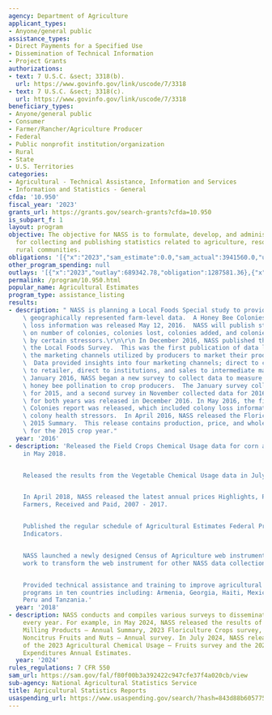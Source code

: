 ```yaml
---
agency: Department of Agriculture
applicant_types:
- Anyone/general public
assistance_types:
- Direct Payments for a Specified Use
- Dissemination of Technical Information
- Project Grants
authorizations:
- text: 7 U.S.C. &sect; 3318(b).
  url: https://www.govinfo.gov/link/uscode/7/3318
- text: 7 U.S.C. &sect; 3318(c).
  url: https://www.govinfo.gov/link/uscode/7/3318
beneficiary_types:
- Anyone/general public
- Consumer
- Farmer/Rancher/Agriculture Producer
- Federal
- Public nonprofit institution/organization
- Rural
- State
- U.S. Territories
categories:
- Agricultural - Technical Assistance, Information and Services
- Information and Statistics - General
cfda: '10.950'
fiscal_year: '2023'
grants_url: https://grants.gov/search-grants?cfda=10.950
is_subpart_f: 1
layout: program
objective: The objective for NASS is to formulate, develop, and administer programs
  for collecting and publishing statistics related to agriculture, resources, and
  rural communities.
obligations: '[{"x":"2023","sam_estimate":0.0,"sam_actual":3941560.0,"usa_spending_actual":3941559.88},{"x":"2024","sam_estimate":0.0,"sam_actual":3817143.0,"usa_spending_actual":1462362.84},{"x":"2025","sam_estimate":0.0,"sam_actual":3173422.0,"usa_spending_actual":0.0}]'
other_program_spending: null
outlays: '[{"x":"2023","outlay":689342.78,"obligation":1287581.36},{"x":"2024","outlay":565624.79,"obligation":1116871.35},{"x":"2025","outlay":0.0,"obligation":0.0}]'
permalink: /program/10.950.html
popular_name: Agricultural Estimates
program_type: assistance_listing
results:
- description: " NASS is planning a Local Foods Special study to provide comprehensive\
    \ geographically represented farm-level data.  A Honey Bee Colonies report containing\
    \ loss information was released May 12, 2016.  NASS will publish state-level estimates\
    \ on number of colonies, colonies lost, colonies added, and colonies affected\
    \ by certain stressors.\r\n\r\n In December 2016, NASS published the results from\
    \ the Local Foods Survey.  This was the first publication of data looking into\
    \ the marketing channels utilized by producers to market their products locally.\
    \  Data provided insights into four marketing channels; direct to customer, direct\
    \ to retailer, direct to institutions, and sales to intermediate markets.  In\
    \ January 2016, NASS began a new survey to collect data to measure the cost of\
    \ honey bee pollination to crop producers.  The January survey collected data\
    \ for 2015, and a second survey in November collected data for 2016.  A publication\
    \ for both years was released in December 2016. In May 2016, the first Honey Bee\
    \ Colonies report was released, which included colony loss information along with\
    \ colony health stressors.  In April 2016, NASS released the Floriculture Crops,\
    \ 2015 Summary.  This release contains production, price, and whole value information\
    \ for the 2015 crop year."
  year: '2016'
- description: 'Released the Field Crops Chemical Usage data for corn and potatoes
    in May 2018.


    Released the results from the Vegetable Chemical Usage data in July 2018.


    In April 2018, NASS released the latest annual prices Highlights, Prices U.S.
    Farmers, Received and Paid, 2007 - 2017.


    Published the regular schedule of Agricultural Estimates Federal Principle Economic
    Indicators.


    NASS launched a newly designed Census of Agriculture web instrument and also began
    work to transform the web instrument for other NASS data collections.


    Provided technical assistance and training to improve agricultural statistics
    programs in ten countries including: Armenia, Georgia, Haiti, Mexico, Panama,
    Peru and Tanzania.'
  year: '2018'
- description: NASS conducts and compiles various surveys to disseminate throughout
    every year. For example, in May 2024, NASS released the results of the 2023 Flour
    Milling Products – Annual Summary, 2023 Floriculture Crops survey, and the 2023
    Noncitrus Fruits and Nuts – Annual survey. In July 2024, NASS released the results
    of the 2023 Agricultural Chemical Usage – Fruits survey and the 2023 Farm Production
    Expenditures Annual Estimates.
  year: '2024'
rules_regulations: 7 CFR 550
sam_url: https://sam.gov/fal/f80f00b3a392422c947cfe37f4a020cb/view
sub-agency: National Agricultural Statistics Service
title: Agricultural Statistics Reports
usaspending_url: https://www.usaspending.gov/search/?hash=843d88b605775faf3522683d5d5ca502
---
```

